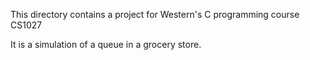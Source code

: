This directory contains a project for Western's C programming course CS1027

It is a simulation of a queue in a grocery store.
